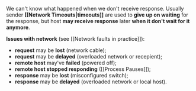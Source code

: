 We can't know what happened when we don't receive response. Usually sender **[[Network Timeouts|timeouts]]** are used to **give up on waiting** for the response, but host **may receive response** later **when it don't wait for it anymore**.

**Issues with network** (see [[Network faults in practice]]):
- **request** may be **lost** (network cable);
- **request** may be **delayed** (overloaded network or recepient);
- **remote host** may've **failed** (powered off);
- **remote host stopped responding** ([[Process Pauses]]);
- **response** may be **lost** (misconfigured switch);
- **response** may be **delayed** (overloaded network or local host).